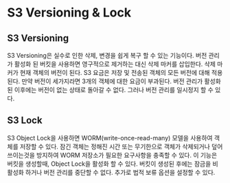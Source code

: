 # S3 Versioning & Lock

## S3 Versioning

S3 Versioning은 실수로 인한 삭제, 변경을 쉽게 복구 할 수 있는 기능이다. 버전 관리가 활성화 된 버킷을 사용하면 영구적으로 제거하는 대신 삭제 마커를 삽입한다. 삭제 마커가 현재 객체의 버전이 된다. S3 요금은 저장 및 전송된 객체의 모든 버전에 대해 적용된다. 만약 버전이 세가지라면 3개의 객체에 대한 요금이 부과된다. 버전 관리가 활성화 된 이후에는 버전이 없는 상태로 돌아갈 수 없다. 그러나 버전 관리를 일시정지 할 수 있다.

## S3 Lock

S3 Object Lock을 사용하면 WORM(write-once-read-many) 모델을 사용하여 객체를 저장할 수 있다. 잠긴 객체는 정해진 시간 또는 무기한으로 객체가 삭제되거나 덮어쓰이는것을 방지하여 WORM 저장소가 필요한 요구사항을 충족할 수 있다. 이 기능은 버킷을 생성할때, Object Lock을 활성화 할 수 있다. 버킷이 생성된 후에는 잠금을 비활성화 하거나 버전 관리를 중단할 수 없다. 추가로 법적 보류 옵션을 설정할 수 있다.
